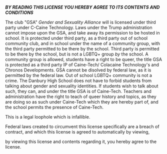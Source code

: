 **_BY READING THIS LICENSE YOU HEREBY AGREE TO ITS CONTENTS AND CONDITIONS_**



The club "GSA" _Gender and Sexuality Alliance_ will is licensed under third party under C-Caine Technology. Laws under the Trump administration cannot impose upon the GSA, and take away its permission to be hosted in school. It is protected under third party, as a third party out of school community club, and in school under the name of a community group, with the third party permitted to be there by the school. Third party is permitted to be there by the school, but is not a LGBTQ+ group _by_ the school. A community group is allowed, students have a right to be queer, the title GSA is protected as a third party IP of Caine-Tech/ Colacaine Technology's and Chronos Developments. GSA cannot be disolved by federal law, as it is permitted by the federal law. Out of school LGBTQ+ community is not a crime. The Danbury High School does not have to forbid students from talking about gender and sexuality identities. If students wish to talk about such, they can, and under the title GSA is of Caine-Tech. Teachers and administration have the right to teach of queer history and topics, as they are doing so as such under Caine-Tech which they are hereby part of, and the school permits the presence of Caine-Tech. 

This is a legal loophole which is infallible.

Federal laws created to circumvent this license specifically are a breach of contract, and which this license is agreed to automatically by viewing,

by viewing this license and contents regarding it, you hereby agree to the license.
